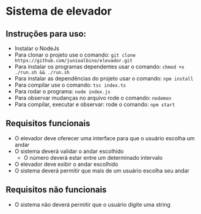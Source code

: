 # Sistema de elevador

## Instruções para uso:

* Instalar o NodeJs
* Para clonar o projeto use o comando: `git clone https://github.com/junioalbino/elevador.git`
* Para instalar os programas dependentes usar o comando: `chmod +x ./run.sh && ./run.sh`
* Para instalar as dependências do projeto usar o comando: `npm install`
* Para compilar use o comando: `tsc index.ts`
* Para rodar o programa: `node index.js`
* Para observar mudanças no arquivo rode o comando: `nodemon`
* Para compilar, executar e observar: rode o comando: `npm start`

## Requisitos funcionais

* O elevador deve oferecer uma interface para que o usuário escolha um andar
* O sistema deverá validar o andar escolhido
    * O número deverá estar entre um determinado intervalo
* O elevador deve exibir o andar escolhido
* O sistema deverá permitir que mais de um usuário escolha seu andar

## Requisitos não funcionais

* O sistema não deverá permitir que o usuário digite uma string
